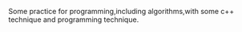 Some practice for programming,including algorithms,with some c++ technique and programming technique.
